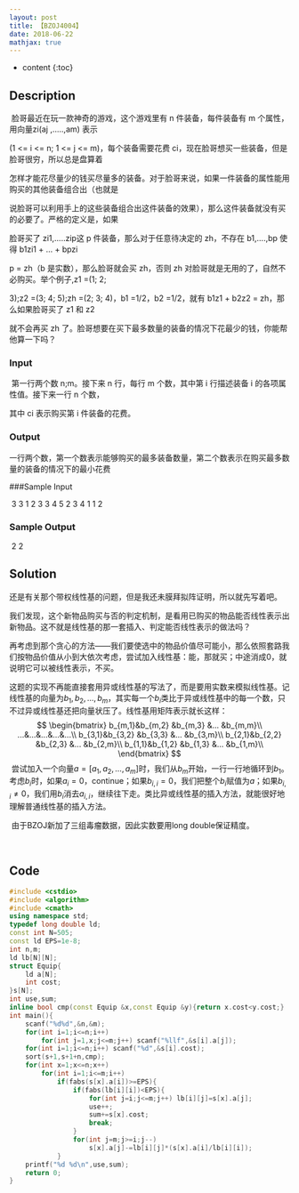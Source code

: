 ```yaml
---
layout: post
title: 【BZOJ4004】
date: 2018-06-22
mathjax: true
---
```

* content
{:toc}
## Description

​	脸哥最近在玩一款神奇的游戏，这个游戏里有 n 件装备，每件装备有 m 个属性，用向量zi(aj ,.....,am) 表示 

(1 <= i <= n; 1 <= j <= m)，每个装备需要花费 ci，现在脸哥想买一些装备，但是脸哥很穷，所以总是盘算着

怎样才能花尽量少的钱买尽量多的装备。对于脸哥来说，如果一件装备的属性能用购买的其他装备组合出（也就是

说脸哥可以利用手上的这些装备组合出这件装备的效果），那么这件装备就没有买的必要了。严格的定义是，如果

脸哥买了 zi1,.....zip这 p 件装备，那么对于任意待决定的 zh，不存在 b1,....,bp 使得 b1zi1 + ... + bpzi

p = zh（b 是实数），那么脸哥就会买 zh，否则 zh 对脸哥就是无用的了，自然不必购买。举个例子,z1 =(1; 2;

 3);z2 =(3; 4; 5);zh =(2; 3; 4)，b1 =1/2，b2 =1/2，就有 b1z1 + b2z2 = zh，那么如果脸哥买了 z1 和 z2 

就不会再买 zh 了。脸哥想要在买下最多数量的装备的情况下花最少的钱，你能帮他算一下吗？



### Input

​	第一行两个数 n;m。接下来 n 行，每行 m 个数，其中第 i 行描述装备 i 的各项属性值。接下来一行 n 个数，

其中 ci 表示购买第 i 件装备的花费。

### Output

​	一行两个数，第一个数表示能够购买的最多装备数量，第二个数表示在购买最多数量的装备的情况下的最小花费 

###Sample Input

​	3 3
	1 2 3
	3 4 5
	2 3 4
	1 1 2

### Sample Output

​	2 2 



## Solution

​	还是有关那个带权线性基的问题，但是我还未膜拜拟阵证明，所以就先写着吧。

​	我们发现，这个新物品购买与否的判定机制，是看用已购买的物品能否线性表示出新物品。这不就是线性基的那一套插入、判定能否线性表示的做法吗？

​	再考虑到那个贪心的方法——我们要使选中的物品价值尽可能小，那么依照套路我们按物品价值从小到大依次考虑，尝试加入线性基：能，那就买；中途消成0，就说明它可以被线性表示，不买。

​	这题的实现不再能直接套用异或线性基的写法了，而是要用实数来模拟线性基。记线性基的向量为$b_1,b_2,...,b_m$，其实每一个$b_i$类比于异或线性基中的每一个数，只不过异或线性基还把向量状压了。线性基用矩阵表示就长这样：
$$
\begin{bmatrix}
b_{m,1}&b_{m,2} &b_{m,3} &... &b_{m,m}\\
...&...&...&...&...\\
b_{3,1}&b_{3,2} &b_{3,3} &... &b_{3,m}\\
b_{2,1}&b_{2,2} &b_{2,3} &... &b_{2,m}\\
b_{1,1}&b_{1,2} &b_{1,3} &... &b_{1,m}\\
\end{bmatrix}
$$
​	尝试加入一个向量$a=[a_1,a_2,...,a_m]$时，我们从$b_m$开始，一行一行地循环到$b_1$。考虑$b_i$时，如果$a_i=0$，continue；如果$b_{i,i}=0$，我们把整个$b_i$赋值为$a$；如果$b_{i,i}\ne0$，我们用$b_i$消去$a_{i,i}$，继续往下走。类比异或线性基的插入方法，就能很好地理解普通线性基的插入方法。

​	由于BZOJ新加了三组毒瘤数据，因此实数要用long double保证精度。

​	

## Code

```c++
#include <cstdio>
#include <algorithm>
#include <cmath>
using namespace std;
typedef long double ld;
const int N=505;
const ld EPS=1e-8;
int n,m;
ld lb[N][N];
struct Equip{
	ld a[N];
	int cost;
}s[N];
int use,sum;
inline bool cmp(const Equip &x,const Equip &y){return x.cost<y.cost;}
int main(){
	scanf("%d%d",&n,&m);
	for(int i=1;i<=n;i++)
		for(int j=1,x;j<=m;j++) scanf("%llf",&s[i].a[j]);
	for(int i=1;i<=n;i++) scanf("%d",&s[i].cost);
	sort(s+1,s+1+n,cmp);
	for(int x=1;x<=n;x++)
		for(int i=1;i<=m;i++)
			if(fabs(s[x].a[i])>=EPS){
				if(fabs(lb[i][i])<EPS){
					for(int j=i;j<=m;j++) lb[i][j]=s[x].a[j];
					use++;
					sum+=s[x].cost;
					break;
				}
				for(int j=m;j>=i;j--)
					s[x].a[j]-=lb[i][j]*(s[x].a[i]/lb[i][i]);
			}
	printf("%d %d\n",use,sum);
	return 0;
}
```

